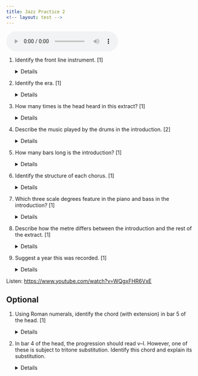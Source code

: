 ```yaml
---
title: Jazz Practice 2
<!-- layout: test -->
---
```


<!-- Wardell Gray: Twisted -->


<audio controls><source src="jazz2.mp3"></audio>

1. Identify the front line instrument. [1]
	
	<details>Tenor saxophone</details>
	
1. Identify the era. [1]
	
	<details>Bebop.</details>
	
1. How many times is the head heard in this extract? [1]
	
	<details>Once.</details>


1. Describe the music played by the drums in the introduction. [2]

	<details>
		<ul>
		<li>Uses ride cymbal (bell of the cymbal)</li>
		<li>Uses rim clicks on the snare drum</li>
		</ul>
	</details>

1. How many bars long is the introduction? [1]

	<details>8</details>

1. Identify the structure of each chorus. [1]

	<details>12-bar blues</details>

1. Which three scale degrees feature in the piano and bass in the introduction? [1]

	<details>1, 5, b7.</details>
	
	
1. Describe how the metre differs between the introduction and the rest of the extract. [1]
	
	<details>The introduction has straight quavers. Thereafter the extract has swung quavers.</details>

	
1. Suggest a year this was recorded. [1]
	
	<details>1949. Accept any date in 1940s. Bebop continues to be recorded after this, and <i>Birth of the Cool</i> is recorded in 49, but Eduqas tends to limit Bebop to 40s and Cool to 50s.

Listen: <https://www.youtube.com/watch?v=WQgxFHR6VxE>
	
## Optional

1. Using Roman numerals, identify the chord (with extension) in bar 5 of the head. [1]

	<details>IV<sup>#11</sup>

	
1. In bar 4 of the head, the progression should read v–I. However, one of these is subject to tritone substitution. Identify this chord and explain its substitution.

	<details>Chord I is substituted with a bV chord. The bassline is then chromatic, through v–bV–IV.</details>

	
